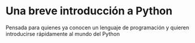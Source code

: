 # Una breve introducción a Python

Pensada para quienes ya conocen un lenguaje de programación y quieren introducirse rápidamente al mundo del Python
